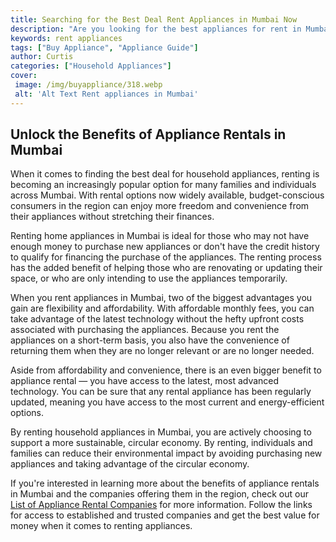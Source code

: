```yaml
---
title: Searching for the Best Deal Rent Appliances in Mumbai Now
description: "Are you looking for the best appliances for rent in Mumbai Look no further In this blog post find out more about the advantages of renting appliances in this booming city"
keywords: rent appliances
tags: ["Buy Appliance", "Appliance Guide"]
author: Curtis
categories: ["Household Appliances"]
cover: 
 image: /img/buyappliance/318.webp
 alt: 'Alt Text Rent appliances in Mumbai'
---
```

## Unlock the Benefits of Appliance Rentals in Mumbai
When it comes to finding the best deal for household appliances, renting is becoming an increasingly popular option for many families and individuals across Mumbai. With rental options now widely available, budget-conscious consumers in the region can enjoy more freedom and convenience from their appliances without stretching their finances.

Renting home appliances in Mumbai is ideal for those who may not have enough money to purchase new appliances or don't have the credit history to qualify for financing the purchase of the appliances. The renting process has the added benefit of helping those who are renovating or updating their space, or who are only intending to use the appliances temporarily. 

When you rent appliances in Mumbai, two of the biggest advantages you gain are flexibility and affordability. With affordable monthly fees, you can take advantage of the latest technology without the hefty upfront costs associated with purchasing the appliances. Because you rent the appliances on a short-term basis, you also have the convenience of returning them when they are no longer relevant or are no longer needed. 

Aside from affordability and convenience, there is an even bigger benefit to appliance rental — you have access to the latest, most advanced technology. You can be sure that any rental appliance has been regularly updated, meaning you have access to the most current and energy-efficient options.

By renting household appliances in Mumbai, you are actively choosing to support a more sustainable, circular economy. By renting, individuals and families can reduce their environmental impact by avoiding purchasing new appliances and taking advantage of the circular economy.

If you're interested in learning more about the benefits of appliance rentals in Mumbai and the companies offering them in the region, check out our [List of Appliance Rental Companies](./pages/appliance-rental) for more information. Follow the links for access to established and trusted companies and get the best value for money when it comes to renting appliances.
